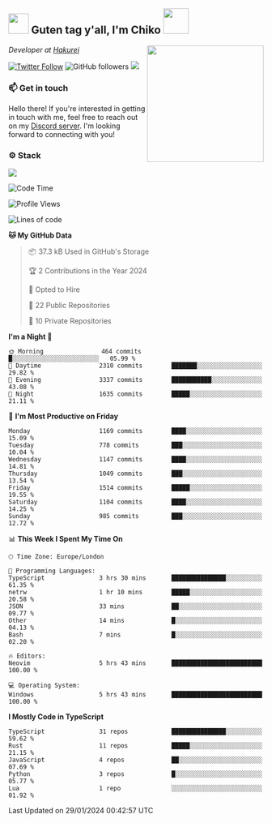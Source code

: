 <h2><img src="https://cdn.discordapp.com/emojis/1100181376730402906.gif?quality=lossless" width="40"> Guten tag y'all, I'm Chiko <img src="https://a.ppy.sh/15907233" width="50"></h2>
<a href="https://twitter.com/Zzul0714/status/1654451338179395585?s=20"><img align='right' src="https://cdn.discordapp.com/attachments/1109162815866023976/1109163700583153705/FvXKt8paEAAR6Ak1.png" width="230"></a>
<p><em>Developer at <a href="https://github.com/hakureiapp">Hakurei</a></em></p>

[![Twitter Follow](https://img.shields.io/twitter/follow/chikoxq?label=Follow)](https://twitter.com/intent/follow?screen_name=chikoxq)
![GitHub followers](https://img.shields.io/github/followers/chikof?label=Follow&style=social)
![](https://komarev.com/ghpvc/?username=chikof&color=blue)

### 📫 Get in touch
Hello there! If you're interested in getting in touch with me, feel free to reach out on my [Discord server](https://discord.gg/sejc7TnX6N). I'm looking forward to connecting with you!

### ⚙️ Stack
![](https://skillicons.dev/icons?i=git,kubernetes,docker,js,ts,cloudflare,css,deno,express,graphql,html,mongodb,nestjs,py,react,apollo,bash,java,lua,nextjs,netlify,nodejs,ps,powershell,rust,neovim,tauri,sentry,postgres,tailwind,prisma,actix)

<!--START_SECTION:waka-->
![Code Time](http://img.shields.io/badge/Code%20Time-1%2C576%20hrs%2046%20mins-blue)

![Profile Views](http://img.shields.io/badge/Profile%20Views-5-blue)

![Lines of code](https://img.shields.io/badge/From%20Hello%20World%20I%27ve%20Written-6.9%20million%20lines%20of%20code-blue)

**🐱 My GitHub Data** 

> 📦 37.3 kB Used in GitHub's Storage 
 > 
> 🏆 2 Contributions in the Year 2024
 > 
> 💼 Opted to Hire
 > 
> 📜 22 Public Repositories 
 > 
> 🔑 10 Private Repositories 
 > 
**I'm a Night 🦉** 

```text
🌞 Morning                464 commits         █░░░░░░░░░░░░░░░░░░░░░░░░   05.99 % 
🌆 Daytime                2310 commits        ███████░░░░░░░░░░░░░░░░░░   29.82 % 
🌃 Evening                3337 commits        ███████████░░░░░░░░░░░░░░   43.08 % 
🌙 Night                  1635 commits        █████░░░░░░░░░░░░░░░░░░░░   21.11 % 
```
📅 **I'm Most Productive on Friday** 

```text
Monday                   1169 commits        ████░░░░░░░░░░░░░░░░░░░░░   15.09 % 
Tuesday                  778 commits         ███░░░░░░░░░░░░░░░░░░░░░░   10.04 % 
Wednesday                1147 commits        ████░░░░░░░░░░░░░░░░░░░░░   14.81 % 
Thursday                 1049 commits        ███░░░░░░░░░░░░░░░░░░░░░░   13.54 % 
Friday                   1514 commits        █████░░░░░░░░░░░░░░░░░░░░   19.55 % 
Saturday                 1104 commits        ████░░░░░░░░░░░░░░░░░░░░░   14.25 % 
Sunday                   985 commits         ███░░░░░░░░░░░░░░░░░░░░░░   12.72 % 
```


📊 **This Week I Spent My Time On** 

```text
🕑︎ Time Zone: Europe/London

💬 Programming Languages: 
TypeScript               3 hrs 30 mins       ███████████████░░░░░░░░░░   61.35 % 
netrw                    1 hr 10 mins        █████░░░░░░░░░░░░░░░░░░░░   20.58 % 
JSON                     33 mins             ██░░░░░░░░░░░░░░░░░░░░░░░   09.77 % 
Other                    14 mins             █░░░░░░░░░░░░░░░░░░░░░░░░   04.13 % 
Bash                     7 mins              █░░░░░░░░░░░░░░░░░░░░░░░░   02.20 % 

🔥 Editors: 
Neovim                   5 hrs 43 mins       █████████████████████████   100.00 % 

💻 Operating System: 
Windows                  5 hrs 43 mins       █████████████████████████   100.00 % 
```

**I Mostly Code in TypeScript** 

```text
TypeScript               31 repos            ███████████████░░░░░░░░░░   59.62 % 
Rust                     11 repos            █████░░░░░░░░░░░░░░░░░░░░   21.15 % 
JavaScript               4 repos             ██░░░░░░░░░░░░░░░░░░░░░░░   07.69 % 
Python                   3 repos             █░░░░░░░░░░░░░░░░░░░░░░░░   05.77 % 
Lua                      1 repo              ░░░░░░░░░░░░░░░░░░░░░░░░░   01.92 % 
```




 Last Updated on 29/01/2024 00:42:57 UTC
<!--END_SECTION:waka-->


<!--
<p align="center">
     <a href="https://discord.gg/HhybNhchcC"><img src="https://invidget.switchblade.xyz/sejc7TnX6N" align="center" ><a>
</p> 
-->
